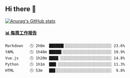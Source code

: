 ## Hi there 👋

[![Anurag's GitHub stats](https://github-readme-stats-orilights.vercel.app/api?username=orilights)](https://github.com/anuraghazra/github-readme-stats)

<!--
**OriLight152/OriLight152** is a ✨ _special_ ✨ repository because its `README.md` (this file) appears on your GitHub profile.

Here are some ideas to get you started:

- 🔭 I’m currently working on ...
- 🌱 I’m currently learning ...
- 👯 I’m looking to collaborate on ...
- 🤔 I’m looking for help with ...
- 💬 Ask me about ...
- 📫 How to reach me: ...
- 😄 Pronouns: ...
- ⚡ Fun fact: ...
-->

<!-- waka-box start -->
#### <a href="https://gist.github.com/92c8d5b388768c10efcba86e82b7c4fb" target="_blank">📊 每周工作报告</a>
```text
Markdown   🕓 2h8m  ██████▌░░░░░░░░░░░░░░░░░░░░░ 23.6%
YAML       🕓 1h48m █████▌░░░░░░░░░░░░░░░░░░░░░░ 19.9%
Vue.js     🕓 1h20m ████▏░░░░░░░░░░░░░░░░░░░░░░░ 14.8%
Python     🕓 1h1m  ███▏░░░░░░░░░░░░░░░░░░░░░░░░ 11.3%
HTML       🕓 53m   ██▊░░░░░░░░░░░░░░░░░░░░░░░░░  9.8%
```
<!-- Powered by https://github.com/journey-ad/waka-box-go . -->
<!-- waka-box end -->
